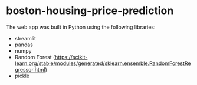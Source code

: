 # boston-housing-price-prediction

The web app was built in Python using the following libraries:
* streamlit
* pandas
* numpy
* Random Forest (https://scikit-learn.org/stable/modules/generated/sklearn.ensemble.RandomForestRegressor.html)
* pickle
